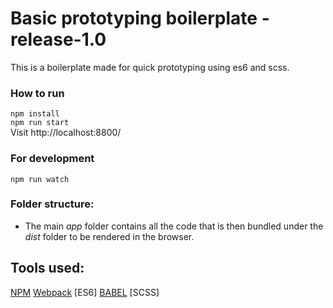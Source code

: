 # Basic prototyping boilerplate - release-1.0
This is a boilerplate made for quick prototyping using es6 and scss.

### How to run
`npm install`<br>
`npm run start`<br>
Visit http://localhost:8800/

### For development
`npm run watch`


### Folder structure:
- The main *app* folder contains all the code that is then bundled under the *dist* folder to be rendered in the browser.

## Tools used:
[NPM](https://www.npmjs.com/)
[Webpack](https://webpack.github.io/)
[ES6]
[BABEL](https://babeljs.io/)
[SCSS]
